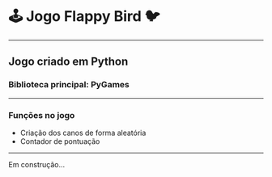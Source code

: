 <head>
<h1>&#x1F579 Jogo Flappy Bird &#x1F426</h1>
</head>
<hr>
<body>
  <h2>Jogo criado em Python</h2>
  <h3>Biblioteca principal: PyGames</h2>
  <hr>
  <h3>Funções no jogo</h3>
  <ul>
    <li>Criação dos canos de forma aleatória</li>
    <li>Contador de pontuação</li>
  </ul>
  <hr>
  <p>Em construção...</p>
</body>

